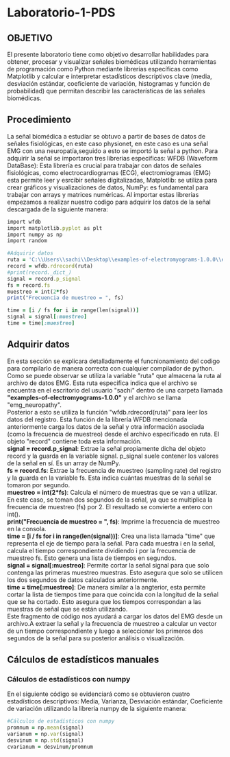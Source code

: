 # Laboratorio-1-PDS
## OBJETIVO
El presente laboratorio tiene como objetivo desarrollar habilidades para obtener, procesar y visualizar señales biomédicas utilizando herramientas de programación como Python mediante librerías específicas como Matplotlib y calcular e interpretar estadísticos descriptivos clave (media, desviación estándar, coeficiente de variación, histogramas y función de probabilidad) que permitan describir las características de las señales biomédicas.
## Procedimiento
La señal biomédica a estudiar se obtuvo a partir de bases de datos de señales fisiológicas, en este caso physionet, en este caso es una señal EMG con una neuropatía,seguido a esto se importó la señal a python. Para adquirir la señal se importaron tres librerias especificas: WFDB (Waveform DataBase): Esta librería es crucial para trabajar con datos de señales fisiológicas, como electrocardiogramas (ECG), electromiogramas (EMG) esta permite leer y esrcibir señales digitalizadas, Matplotlib: se utiliza para crear gráficos y visualizaciones de datos, NumPy: es fundamental para trabajar con arrays y matrices numéricas. Al importar estas librerias empezamos a realizar nuestro codigo para adquirir los datos de la señal descargada de la siguiente manera:
```ruby
import wfdb
import matplotlib.pyplot as plt
import numpy as np
import random

#Adquirir datos
ruta = 'C:\\Users\\sachi\\Desktop\\examples-of-electromyograms-1.0.0\\emg_neuropathy'
record = wfdb.rdrecord(ruta)
#print(record._dict_)
signal = record.p_signal
fs = record.fs
muestreo = int(2*fs)
print("Frecuencia de muestreo = ", fs)

time = [i / fs for i in range(len(signal))]
signal = signal[:muestreo]
time = time[:muestreo]
```
## Adquirir datos
En esta sección se explicara detalladamente el funcnionamiento del codigo para compilarlo de manera correcta con cualquier compilador de python.\
Como se puede observar se utiliza la variable "ruta" que almacena la ruta al archivo de datos EMG.  Esta ruta específica indica que el archivo se encuentra en el escritorio del usuario "sachi" dentro de una carpeta llamada **"examples-of-electromyograms-1.0.0"** y el archivo se llama "emg_neuropathy".\
Posterior a esto se utiliza la función "wfdb.rdrecord(ruta)" para leer los datos del registro. Esta función de la librería WFDB mencionada anteriormente carga los datos de la señal y otra información asociada (como la frecuencia de muestreo) desde el archivo especificado en ruta. El objeto "record" contiene toda esta información.\
**signal = record.p_signal**:  Extrae la señal propiamente dicha del objeto record y la guarda en la variable signal. p_signal suele contener los valores de la señal en sí.  Es un array de NumPy.\
**fs = record.fs**: Extrae la frecuencia de muestreo (sampling rate) del registro y la guarda en la variable fs. Esta indica cuántas muestras de la señal se tomaron por segundo.\
**muestreo = int(2*fs)**: Calcula el número de muestras que se van a utilizar.  En este caso, se toman dos segundos de la señal, ya que se multiplica la frecuencia de muestreo (fs) por 2.  El resultado se convierte a entero con int().\
**print("Frecuencia de muestreo = ", fs)**: Imprime la frecuencia de muestreo en la consola.\
**time = [i / fs for i in range(len(signal))]**: Crea una lista llamada "time" que representa el eje de tiempo para la señal.  Para cada muestra i en la señal, calcula el tiempo correspondiente dividiendo i por la frecuencia de muestreo fs.  Esto genera una lista de tiempos en segundos.\
**signal = signal[:muestreo]**: Permite cortar la señal signal para que solo contenga las primeras muestreo muestras.  Esto asegura que solo se utilicen los dos segundos de datos calculados anteriormente.\
**time = time[:muestreo]**:  De manera similar a la angterior, esta permite cortar la lista de tiempos time para que coincida con la longitud de la señal que se ha cortado. Esto asegura que los tiempos correspondan a las muestras de señal que se están utilizando.\
Este fragmento de código nos ayudará a cargar los datos del EMG desde un archivo.A extraer la señal y la frecuencia de muestreo a calcular un vector de un tiempo correspondiente y luego a seleccionar los primeros dos segundos de la señal para su posterior análisis o visualización.
## Cálculos de estadísticos manuales
### Cálculos de estadísticos con numpy
En el siguiente código se evidenciará como se obtuvieron cuatro estadísticos descriptivos: Media, Varianza, Desviación estándar, Coeficiente de variación utilizando la libreria numpy de la siguiente manera:
```ruby
#Cálculos de estadísticos con numpy
promnum = np.mean(signal)
varianum = np.var(signal)
desvinum = np.std(signal)
cvarianum = desvinum/promnum
```
